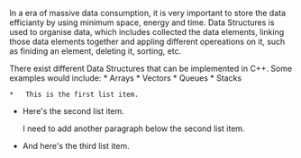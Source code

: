   In a era of massive data consumption, it is very important to store the data efficianty by using minimum space, energy and time. Data Structures is used to organise data, which includes collected the data elements, linking those data elements together and appling different opereations on it, such as finiding an element, deleting it, sorting, etc.
  
  There exist different Data Structures that can be implemented in C++. Some examples would include:
    * Arrays
    * Vectors
    * Queues
    * Stacks
    
    *   This is the first list item.
*   Here's the second list item.

    I need to add another paragraph below the second list item.

*   And here's the third list item.

